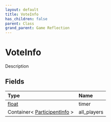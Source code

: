 ```yaml
---
layout: default
title: VoteInfo
has_children: false
parent: Class
grand_parent: Game Reflection
---
```

# VoteInfo
Description 

## Fields

| Type | Name |
|:----------|:--------------|
| [float](/riftbreaker-wiki/docs/game-reflection/components/float/) | timer |
| Container< [ParticipentInfo](/riftbreaker-wiki/docs/game-reflection/classes/participent_info/) > | all_players |

